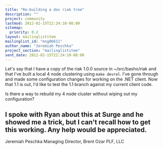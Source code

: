 ```yaml
---
title: "Re-building a dev riak tree"
description: ""
project: community
lastmod: 2012-02-15T22:24:10-08:00
sitemap:
  priority: 0.2
layout: mailinglistitem
mailinglist_id: "msg06611"
author_name: "Jeremiah Peschka"
project_section: "mailinglistitem"
sent_date: 2012-02-15T22:24:10-08:00
---
```



Let's say that I have a copy of the riak 1.0.0 source in ~/src/basho/riak
and that I've built a local 4 node clustering using `make devrel`. I've
gone through and made some configuration changes for working on the .NET
client. Now that 1.1 is out, I'd like to test the 1.1 branch against my
current client code.

Is there a way to rebuild my 4 node cluster without wiping out my
configuration?

I spoke with Ryan about this at Surge and he showed me a trick, but I can't
recall how to get this working. Any help would be appreciated.
---
Jeremiah Peschka
Managing Director, Brent Ozar PLF, LLC
